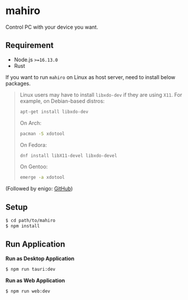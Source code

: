 # mahiro

Control PC with your device you want.

## Requirement

- Node.js `>=16.13.0`
- Rust

If you want to run `mahiro` on Linux as host server, need to install below packages.

> Linux users may have to install `libxdo-dev` if they are using `X11`. For example, on Debian-based distros:
>
> ```Bash
> apt-get install libxdo-dev
> ```
>
> On Arch:
>
> ```Bash
> pacman -S xdotool
> ```
>
> On Fedora:
>
> ```Bash
> dnf install libX11-devel libxdo-devel
> ```
>
> On Gentoo:
>
> ```Bash
> emerge -a xdotool
> ```

(Followed by enigo: [GitHub](https://github.com/enigo-rs/enigo))

## Setup

```bash
$ cd path/to/mahiro
$ npm install
```

## Run Application

**Run as Desktop Application**

```bash
$ npm run tauri:dev
```

**Run as Web Application**

```bash
$ npm run web:dev
```
